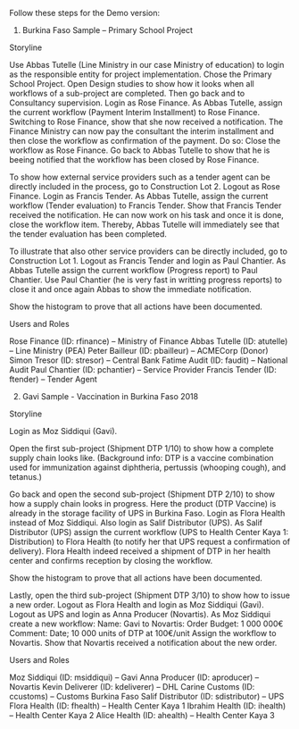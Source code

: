 Follow these steps for the Demo version:

1. Burkina Faso Sample – Primary School Project

Storyline

Use Abbas Tutelle (Line Ministry in our case Ministry of education) to login as the responsible entity for project implementation.
Chose the Primary School Project.
Open Design studies to show how it looks when all workflows of a sub-project are completed. 
Then go back and to Consultancy supervision.
Login as Rose Finance. 
As Abbas Tutelle, assign the current workflow (Payment Interim Installment) to Rose Finance. 
Switching to Rose Finance, show that she now received a notification. 
The Finance Ministry can now pay the consultant the interim installment and then close the workflow as confirmation of the payment. 
Do so: Close the workflow as Rose Finance.
Go back to Abbas Tutelle to show that he is beeing notified that the workflow has been closed by Rose Finance. 

To show how external service providers such as a tender agent can be directly included in the process, go to Construction Lot 2.
Logout as Rose Finance. 
Login as Francis Tender.
As Abbas Tutelle, assign the current workflow (Tender evaluation) to Francis Tender. 
Show that Francis Tender received the notification.
He can now work on his task and once it is done, close the workflow item. 
Thereby, Abbas Tutelle will immediately see that the tender evaluation has been completed. 

To illustrate that also other service providers can be directly included, go to Construction Lot 1.
Logout as Francis Tender and login as Paul Chantier. 
As Abbas Tutelle assign the current workflow (Progress report) to Paul Chantier.
Use Paul Chantier (he is very fast in writting progress reports) to close it and once again Abbas to show the immediate notification. 

Show the histogram to prove that all actions have been documented.


Users and Roles

Rose Finance (ID: rfinance) – Ministry of Finance
Abbas Tutelle (ID: atutelle) – Line Ministry (PEA)
Peter Bailleur (ID: pbailleur) – ACMECorp (Donor)
Simon Tresor (ID: stresor) – Central Bank
Fatime Audit (ID: faudit) – National Audit
Paul Chantier (ID: pchantier) – Service Provider
Francis Tender (ID: ftender) – Tender Agent

2. Gavi Sample - Vaccination in Burkina Faso 2018 

Storyline

Login as Moz Siddiqui (Gavi).

Open the first sub-project (Shipment DTP 1/10) to show how a complete supply chain looks like. 
(Background info: DTP is a vaccine combination used for immunization against diphtheria, pertussis (whooping cough), and tetanus.)

Go back and open the second sub-project (Shipment DTP 2/10) to show how a supply chain looks in progress. 
Here the product (DTP Vaccine) is already in the storage facility of UPS in Burkina Faso. 
Login as Flora Health instead of Moz Siddiqui. 
Also login as Salif Distributor (UPS). 
As Salif Distributor (UPS) assign the current workflow (UPS to Health Center Kaya 1: Distribution) to Flora Health (to notify her that UPS request a confirmation of delivery).
Flora Health indeed received a shipment of DTP in her health center and confirms reception by closing the workflow.

Show the histogram to prove that all actions have been documented.

Lastly, open the third sub-project (Shipment DTP 3/10) to show how to issue a new order. 
Logout as Flora Health and login as Moz Siddiqui (Gavi). 
Logout as UPS and login as Anna Producer (Novartis).
As Moz Siddiqui create a new workflow:
Name: Gavi to Novartis: Order
Budget: 1 000 000€
Comment: Date; 10 000 units of DTP at 100€/unit
Assign the workflow to Novartis.
Show that Novartis received a notification about the new order. 

Users and Roles

Moz Siddiqui (ID: msiddiqui) – Gavi
Anna Producer (ID: aproducer) – Novartis
Kevin Deliverer (ID: kdeliverer) – DHL
Carine Customs (ID: ccustoms) – Customs Burkina Faso
Salif Distributor (ID: sdistributor) – UPS
Flora Health (ID: fhealth) – Health Center Kaya 1
Ibrahim Health (ID: ihealth) – Health Center Kaya 2
Alice Health (ID: ahealth) – Health Center Kaya 3


